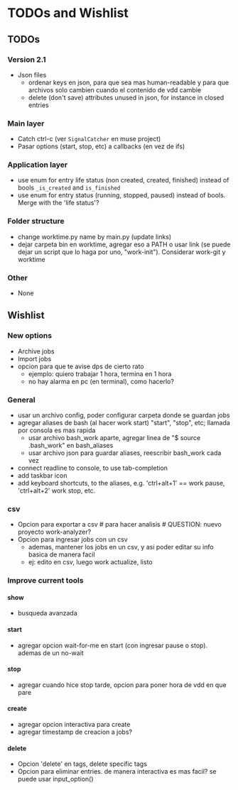 # TODOs and Wishlist

## TODOs
### Version 2.1
* Json files
  + ordenar keys en json, para que sea mas human-readable y para que archivos solo cambien cuando el contenido de vdd cambie
  + delete (don't save) attributes unused in json, for instance in closed entries

### Main layer
* Catch ctrl-c (ver `SignalCatcher` en muse project)
* Pasar options (start, stop, etc) a callbacks (en vez de ifs)

### Application layer
* use enum for entry life status (non created, created, finished) instead of bools `_is_created` and `is_finished`
* use enum for entry status (running, stopped, paused) instead of bools. Merge with the 'life status'?

### Folder structure
* change worktime.py name by main.py (update links)
* dejar carpeta bin en worktime, agregar eso a PATH o usar link (se puede dejar un script que lo haga por uno, "work-init"). Considerar work-git y worktime

### Other
* None



## Wishlist

### New options
* Archive jobs
* Import jobs
* opcion para que te avise dps de cierto rato
  + ejemplo: quiero trabajar 1 hora, termina en 1 hora
  + no hay alarma en pc (en terminal), como hacerlo?


### General
* usar un archivo config, poder configurar carpeta donde se guardan jobs
* agregar aliases de bash (al hacer work start) "start", "stop", etc; llamada por consola es mas rapida
  + usar archivo bash_work aparte, agregar linea de "$ source .bash_work" en bash_aliases
  + usar archivo json para guardar aliases, reescribir bash_work cada vez
* connect readline to console, to use tab-completion
* add taskbar icon
* add keyboard shortcuts, to the aliases, e.g. 'ctrl+alt+1' == work pause, 'ctrl+alt+2' work stop, etc.

### csv
* Opcion para exportar a csv # para hacer analisis # QUESTION: nuevo proyecto work-analyzer?
* Opcion para ingresar jobs con un csv
  + ademas, mantener los jobs en un csv, y asi poder editar su info basica de manera facil
  + ej: edito en csv, luego work actualize, listo


### Improve current tools
#### show
* busqueda avanzada

#### start
* agregar opcion wait-for-me en start (con ingresar pause o stop). ademas de un no-wait

#### stop
* agregar cuando hice stop tarde, opcion para poner hora de vdd en que pare

#### create
* agregar opcion interactiva para create
* agregar timestamp de creacion a jobs?

#### delete
* Opcion 'delete' en tags, delete specific tags
* Opcion para eliminar entries. de manera interactiva es mas facil? se puede usar input_option()
